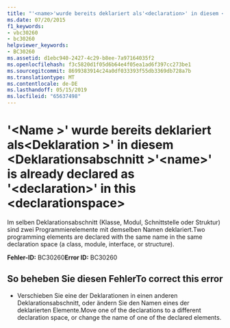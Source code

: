 ```yaml
---
title: "'<name>'wurde bereits deklariert als'<declaration>' in diesem <declarationspace>"
ms.date: 07/20/2015
f1_keywords:
- vbc30260
- bc30260
helpviewer_keywords:
- BC30260
ms.assetid: d1ebc940-2427-4c29-b8ee-7a97164035f2
ms.openlocfilehash: f3c5820d1f05d6b64e4f05ea1ad6f397cc273be1
ms.sourcegitcommit: 8699383914c24a0df033393f55db3369db728a7b
ms.translationtype: MT
ms.contentlocale: de-DE
ms.lasthandoff: 05/15/2019
ms.locfileid: "65637498"
---
```

# <a name="name-is-already-declared-as-declaration-in-this-declarationspace"></a><span data-ttu-id="6f221-102">'\<Name >' wurde bereits deklariert als\<Deklaration >' in diesem \<Deklarationsabschnitt ></span><span class="sxs-lookup"><span data-stu-id="6f221-102">'\<name>' is already declared as '\<declaration>' in this \<declarationspace></span></span>
<span data-ttu-id="6f221-103">Im selben Deklarationsabschnitt (Klasse, Modul, Schnittstelle oder Struktur) sind zwei Programmierelemente mit demselben Namen deklariert.</span><span class="sxs-lookup"><span data-stu-id="6f221-103">Two programming elements are declared with the same name in the same declaration space (a class, module, interface, or structure).</span></span>  
  
 <span data-ttu-id="6f221-104">**Fehler-ID:** BC30260</span><span class="sxs-lookup"><span data-stu-id="6f221-104">**Error ID:** BC30260</span></span>  
  
## <a name="to-correct-this-error"></a><span data-ttu-id="6f221-105">So beheben Sie diesen Fehler</span><span class="sxs-lookup"><span data-stu-id="6f221-105">To correct this error</span></span>  
  
- <span data-ttu-id="6f221-106">Verschieben Sie eine der Deklarationen in einen anderen Deklarationsabschnitt, oder ändern Sie den Namen eines der deklarierten Elemente.</span><span class="sxs-lookup"><span data-stu-id="6f221-106">Move one of the declarations to a different declaration space, or change the name of one of the declared elements.</span></span>
